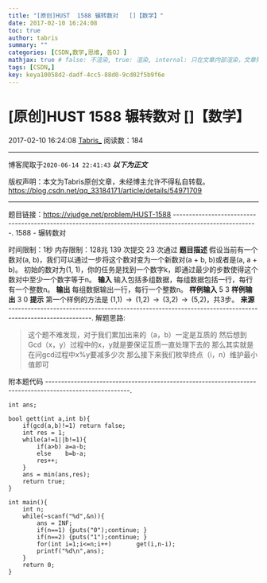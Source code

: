 ```yaml
---
title: "[原创]HUST  1588 辗转数对   []【数学】"
date: 2017-02-10 16:24:08
toc: true
author: tabris
summary: ""
categories: [CSDN,数学,思维, 各OJ ]
mathjax: true # false: 不渲染, true: 渲染, internal: 只在文章内部渲染，文章列表中不渲染
tags: [CSDN,]
key: keya10058d2-dadf-4cc5-88d0-9cd02f5b9f6e
---
```


# [原创]HUST  1588 辗转数对   []【数学】

2017-02-10 16:24:08  [Tabris_](https://me.csdn.net/qq_33184171) 阅读数：184

---

博客爬取于`2020-06-14 22:41:43`
***以下为正文***

版权声明：本文为Tabris原创文章，未经博主允许不得私自转载。
https://blog.csdn.net/qq_33184171/article/details/54971709

<!-- more -->

---

题目链接：https://vjudge.net/problem/HUST-1588
--------------------------------------------------------------------------------------------------------.
1588 - 辗转数对

时间限制：1秒 内存限制：128兆
139 次提交 23 次通过
**题目描述**
	假设当前有一个数对(a, b)，我们可以通过一步将这个数对变为一个新数对(a + b, b)或者是(a, a + b)。
初始的数对为(1, 1)，你的任务是找到一个数字k，即通过最少的步数使得这个数对中至少一个数字等于n。
**输入**
	输入包括多组数据，每组数据包括一行，每行有一个整数n。
**输出**
	每组数据输出一行，每行一个整数n。
**样例输入**
5
3
**样例输出**
3
0
**提示**
	第一个样例的方法是 (1,1)  →  (1,2)  →  (3,2)  →  (5,2)，共3步。
**来源**
--------------------------------------------------------------------------------------------------------.
解题思路:

>这个题不难发现，对于我们累加出来的（a，b）一定是互质的
然后想到Gcd（x，y）过程中的x，y就是要保证互质一直处理下去的
那么其实就是在问gcd过程中x%y要减多少次
那么接下来我们枚举终点（i，n）维护最小值即可



附本题代码
--------------------------------------------------------------------------------------------------------.
```
int ans;

bool gett(int a,int b){
    if(gcd(a,b)!=1) return false;
    int res = 1;
    while(a!=1||b!=1){
        if(a>b) a=a-b;
        else    b=b-a;
        res++;
    }
    ans = min(ans,res);
    return true;
}

int main(){
    int n;
    while(~scanf("%d",&n)){
        ans = INF;
        if(n==1) {puts("0");continue; }
        if(n==2) {puts("1");continue; }
        for(int i=1;i<=n;i++)       get(i,n-i);
        printf("%d\n",ans);
    }
    return 0;
}


```